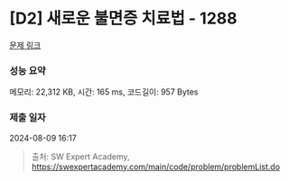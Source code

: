 # [D2] 새로운 불면증 치료법 - 1288 

[문제 링크](https://swexpertacademy.com/main/code/problem/problemDetail.do?contestProbId=AV18_yw6I9MCFAZN) 

### 성능 요약

메모리: 22,312 KB, 시간: 165 ms, 코드길이: 957 Bytes

### 제출 일자

2024-08-09 16:17



> 출처: SW Expert Academy, https://swexpertacademy.com/main/code/problem/problemList.do